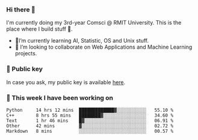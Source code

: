 ### Hi there 👋

I'm currently doing my 3rd-year Comsci @ RMIT University. This is the place where I build stuff 👀. 

- 🌱I’m currently learning AI, Statistic, OS and Unix stuff.
- 👯 I’m looking to collaborate on Web Applications and Machine Learning projects.

### 🔑 Public key

In case you ask, my public key is available [here](https://public.auspham.dev/).

### 📅 This week I have been working on
<!--START_SECTION:waka-->
```text
Python     14 hrs 12 mins  █████████████▓░░░░░░░░░░░   55.10 % 
C++        8 hrs 55 mins   ████████▓░░░░░░░░░░░░░░░░   34.60 % 
Text       1 hr 46 mins    █▓░░░░░░░░░░░░░░░░░░░░░░░   06.91 % 
Other      42 mins         ▓░░░░░░░░░░░░░░░░░░░░░░░░   02.72 % 
Markdown   8 mins          ░░░░░░░░░░░░░░░░░░░░░░░░░   00.57 % 
```
<!--END_SECTION:waka-->

<!--
**rockmanvnx6/rockmanvnx6** is a ✨ _special_ ✨ repository because its `README.md` (this file) appears on your GitHub profile.

Here are some ideas to get you started:

- 🔭 I’m currently working on ...
- 🌱 I’m currently learning ...
- 👯 I’m looking to collaborate on ...
- 🤔 I’m looking for help with ...
- 💬 Ask me about ...
- 📫 How to reach me: ...
- 😄 Pronouns: ...
- ⚡ Fun fact: ...
-->
